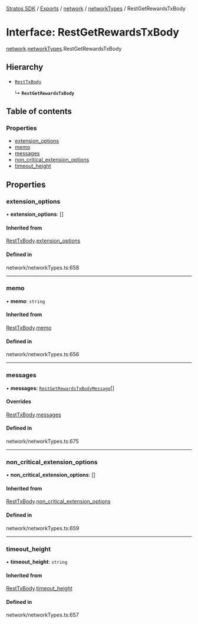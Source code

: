 [Stratos SDK](../README.md) / [Exports](../modules.md) / [network](../modules/network.md) / [networkTypes](../modules/network.networkTypes.md) / RestGetRewardsTxBody

# Interface: RestGetRewardsTxBody

[network](../modules/network.md).[networkTypes](../modules/network.networkTypes.md).RestGetRewardsTxBody

## Hierarchy

- [`RestTxBody`](network.networkTypes.RestTxBody.md)

  ↳ **`RestGetRewardsTxBody`**

## Table of contents

### Properties

- [extension\_options](network.networkTypes.RestGetRewardsTxBody.md#extension_options)
- [memo](network.networkTypes.RestGetRewardsTxBody.md#memo)
- [messages](network.networkTypes.RestGetRewardsTxBody.md#messages)
- [non\_critical\_extension\_options](network.networkTypes.RestGetRewardsTxBody.md#non_critical_extension_options)
- [timeout\_height](network.networkTypes.RestGetRewardsTxBody.md#timeout_height)

## Properties

### extension\_options

• **extension\_options**: []

#### Inherited from

[RestTxBody](network.networkTypes.RestTxBody.md).[extension_options](network.networkTypes.RestTxBody.md#extension_options)

#### Defined in

network/networkTypes.ts:658

___

### memo

• **memo**: `string`

#### Inherited from

[RestTxBody](network.networkTypes.RestTxBody.md).[memo](network.networkTypes.RestTxBody.md#memo)

#### Defined in

network/networkTypes.ts:656

___

### messages

• **messages**: [`RestGetRewardsTxBodyMessage`](network.networkTypes.RestGetRewardsTxBodyMessage.md)[]

#### Overrides

[RestTxBody](network.networkTypes.RestTxBody.md).[messages](network.networkTypes.RestTxBody.md#messages)

#### Defined in

network/networkTypes.ts:675

___

### non\_critical\_extension\_options

• **non\_critical\_extension\_options**: []

#### Inherited from

[RestTxBody](network.networkTypes.RestTxBody.md).[non_critical_extension_options](network.networkTypes.RestTxBody.md#non_critical_extension_options)

#### Defined in

network/networkTypes.ts:659

___

### timeout\_height

• **timeout\_height**: `string`

#### Inherited from

[RestTxBody](network.networkTypes.RestTxBody.md).[timeout_height](network.networkTypes.RestTxBody.md#timeout_height)

#### Defined in

network/networkTypes.ts:657

